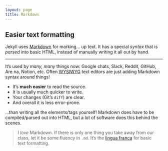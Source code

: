 ```yaml
---
layout: page
title: Markdown
---
```


## Easier text formatting

Jekyll uses [Markdown](https://www.markdownguide.org/getting-started/) for marking… up text. It has a special *syntax* that is *parsed* into basic HTML, instead of manually writing it all out by hand.

---

It’s used by *many, many* things now: Google chats, Slack, Reddit, GitHub, Are.na, Notion, etc. Often [WYSIWYG](https://en.wikipedia.org/wiki/WYSIWYG) text editors are just adding Markdown syntax around things!

* It’s **much easier** to read the source.
* It is usually much quicker to write.
* Your changes (Git’s `diff`) are clear.
* And overall it is less error-prone.

…than writing all the elements/tags yourself! Markdown does have to be compiled/parsed out into HTML, but a lot of software does this behind the scenes.

> I *love* Markdown. If there is only one thing you take away from our class, let it be some fluency in `.md`. It’s the [lingua franca](https://en.wikipedia.org/wiki/Lingua_franca) for basic text formatting.

